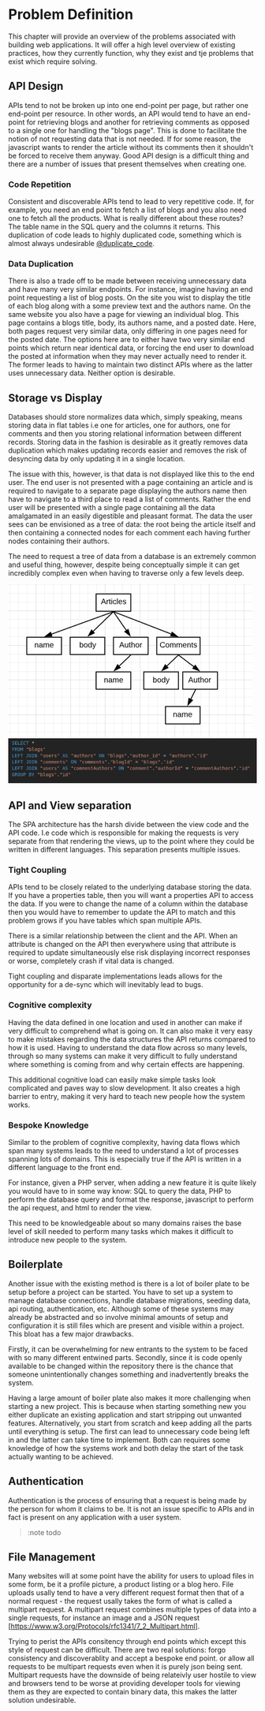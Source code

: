 # Problem Definition

This chapter will provide an overview of the problems associated with building web applications. It will offer a high level overview of existing practices, how they currently function, why they exist and tje problems that exist which require solving.

## API Design

APIs tend to not be broken up into one end-point per page, but rather one end-point per resource. In other words, an API would tend to have an end-point for retrieving blogs and another for retrieving comments as opposed to a single one for handling the "blogs page". This is done to facilitate the notion of not requesting data that is not needed. If for some reason, the javascript wants to render the article without its comments then it shouldn't be forced to receive them anyway. Good API design is a difficult thing and there are a number of issues that present themselves when creating one.

### Code Repetition

Consistent and discoverable APIs tend to lead to very repetitive code. If, for example, you need an end point to fetch a list of blogs and you also need one to fetch all the products. What is really different about these routes? The table name in the SQL query and the columns it returns. This duplication of code leads to highly duplicated code, something which is almost always undesirable [@duplicate_code](http://www.informit.com/articles/article.aspx?p=457502&seqNum=5).

### Data Duplication

There is also a trade off to be made between receiving unnecessary data and have many very similar endpoints. For instance, imagine having an end point requesting a list of blog posts. On the site you wist to display the title of each blog along with a some preview text and the authors name. On the same website you also have a page for viewing an individual blog. This page contains a blogs title, body, its authors name, and a posted date. Here, both pages request very similar data, only differing in one pages need for the posted date. The options here are to either have two very similar end points which return near identical data, or forcing the end user to download the posted at information when they may never actually need to render it. The former leads to having to maintain two distinct APIs where as the latter uses unnecessary data. Neither option is desirable.

## Storage vs Display

Databases should store normalizes data which, simply speaking, means storing data in flat tables i.e one for articles, one for authors, one for comments and then you storing relational information between different records. Storing data in the fashion is desirable as it greatly removes data duplication which makes updating records easier and removes the risk of desyncing data by only updating it in a single location.

The issue with this, however, is that data is not displayed like this to the end user. The end user is not presented with a page containing an article and is required to navigate to a separate page displaying the authors name then have to navigate to a third place to read a list of comments. Rather the end user will be presented with a single page containing all the data amalgamated in an easily digestible and pleasant format. The data the user sees can be envisioned as a tree of data: the root being the article itself and then containing a connected nodes for each comment each having further nodes containing their authors.

The need to request a tree of data from a database is an extremely common and useful thing, however, despite being conceptually simple it can get incredibly complex even when having to traverse only a few levels deep.

![](./images/tree-diagram.png)
![](./images/tree-with-joins.png)

## API and View separation

The SPA architecture has the harsh divide between the view code and the API code. I.e code which is responsible for making the requests is very separate from that rendering the views, up to the point where they could be written in different languages. This separation presents multiple issues.

### Tight Coupling

<!--
- Tight coupling of DB <=> API and API <=> Views.
 -->

APIs tend to be closely related to the underlying database storing the data. If you have a properties table, then you will want a properties API to access the data. If you were to change the name of a column within the database then you would have to remember to update the API to match and this problem grows if you have tables which span multiple APIs.

There is a similar relationship between the client and the API. When an attribute is changed on the API then everywhere using that attribute is required to update simultaneously else risk displaying incorrect responses or worse, completely crash if vital data is changed.

Tight coupling and disparate implementations leads allows for the opportunity for a de-sync which will inevitably lead to bugs.

### Cognitive complexity

Having the data defined in one location and used in another can make if very difficult to comprehend what is going on. It can also make it very easy to make mistakes regarding the data structures the API returns compared to how it is used. Having to understand the data flow across so many levels, through so many systems can make it very difficult to fully understand where something is coming from and why certain effects are happening.

This additional cognitive load can easily make simple tasks look complicated and paves way to slow development. It also creates a high barrier to entry, making it very hard to teach new people how the system works.

### Bespoke Knowledge

Similar to the problem of cognitive complexity, having data flows which span many systems leads to the need to understand a lot of processes spanning lots of domains. This is especially true if the API is written in a different language to the front end.

For instance, given a PHP server, when adding a new feature it is quite likely you would have to in some way know: SQL to query the data, PHP to perform the database query and format the response, javascript to perform the api request, and html to render the view.

This need to be knowledgeable about so many domains raises the base level of skill needed to perform many tasks which makes it difficult to introduce new people to the system.

## Boilerplate

Another issue with the existing method is there is a lot of boiler plate to be setup before a project can be started. You have to set up a system to manage database connections, handle database migrations, seeding data, api routing, authentication, etc. Although some of these systems may already be abstracted and so involve minimal amounts of setup and configuration it is still files which are present and visible within a project. This bloat has a few major drawbacks.

Firstly, it can be overwhelming for new entrants to the system to be faced with so many different entwined parts. Secondly, since it is code openly available to be changed within the repository there is the chance that someone unintentionally changes something and inadvertently breaks the system.

Having a large amount of boiler plate also makes it more challenging when starting a new project. This is because when starting something new you either duplicate an existing application and start stripping out unwanted features. Alternatively, you start from scratch and keep adding all the parts until everything is setup. The first can lead to unnecessary code being left in and the latter can take time to implement. Both can requires some knowledge of how the systems work and both delay the start of the task actually wanting to be achieved.

## Authentication

Authentication is the process of ensuring that a request is being made by the person for whom it claims to be. It is not an issue specific to APIs and in fact is present on any application with a user system.

> :note todo

## File Management

Many websites will at some point have the ability for users to upload files in some form, be it a profile picture, a product listing or a blog hero. File uploads usally tend to have a very different request format then that of a normal request - the request usally takes the form of what is called a multipart request. A multipart request combines multiple types of data into a single requests, for instance an image and a JSON request [https://www.w3.org/Protocols/rfc1341/7_2_Multipart.html].

Trying to perist the APIs consitency through end points which except this style of request can be difficult. There are two real solutions: forgo consistency and discoverablity and accept a bespoke end point. or allow all requests to be multipart requests even when it is purely json being sent. Multipart requests have the downside of being relateivly user hostile to view and browsers tend to be worse at providing developer tools for viewing them as they are expected to contain binary data, this makes the latter solution undesirable.
